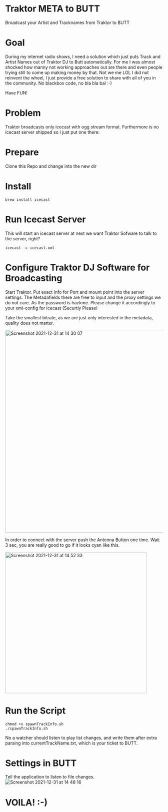 #  Traktor META to BUTT
Broadcast your Artist and Tracknames from Traktor to BUTT 


# Goal
During my internet radio shows, I need a solution which just puts Track and Artist Names out of Traktor DJ to Butt automatically. For me I was almost shocked how manny not working approaches out are there and even people trying still to come up making money by that. Not we me LOL I did not reinvent the wheel, I just provide a free solution to share with all of you in the community. No blackbox code, no bla bla bal :-) 

Have FUN!


# Problem
Traktor broadcasts only icecast with ogg stream format. Furthermore is no icecast server shipped so I just put one there:


# Prepare
Clone this Repo and change into the new dir


# Install
``` 
brew install icecast
``` 

# Run Icecast Server
This will start an icecast server at next we want Traktor Sofware to talk to the server, right?
``` 
icecast -c icecast.xml
``` 


# Configure Traktor DJ Software for Broadcasting
Start Traktor. Put exact Info for Port and mount point into the server settings. The Metadafields there are free to input and the proxy settings we do not care. As the password is hackme. Please change it accordingly to your xml-config for icecast (Securtiy Please)

Take the smallest bitrate, as we are just only interested in the metadata, quality does not matter.

<img width="649" alt="Screenshot 2021-12-31 at 14 30 07" src="https://user-images.githubusercontent.com/8963529/147826674-7747ebd5-e194-411f-9405-d048f6351280.png">

In order to connect with the server push the Antenna Button one time. Wait 3 sec, you are really good to go if it looks cyan like this.

<img width="452" alt="Screenshot 2021-12-31 at 14 52 33" src="https://user-images.githubusercontent.com/8963529/147826730-3dd91c39-64e3-4e1f-844e-65f7ca9cbbd1.png">


# Run the Script
```
chmod +x spawnTrackInfo.sh 
./spawnTrackInfo.sh 
```

No a watcher should listen to play list changes, and write them after extra parsing into currentTrackName.txt, which is your ticket to BUTT. 



# Settings in BUTT
Tell the application to listen to file changes.
![Screenshot 2021-12-31 at 14 48 16](https://user-images.githubusercontent.com/8963529/147826520-9bedbe65-06cd-4303-8644-8d62a469623e.png)



# VOILA! :-)
